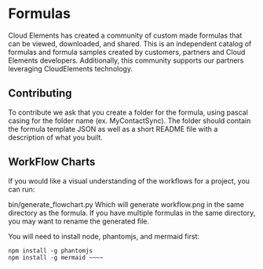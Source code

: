 # Formulas
Cloud Elements has created a community of custom made formulas that can be viewed, downloaded, and shared. This is an independent catalog of formulas and formula samples created by customers, partners and Cloud Elements developers. Additionally, this community supports our partners leveraging CloudElements technology.

## Contributing
To contribute we ask that you create a folder for the formula, using pascal casing for the folder name (ex. MyContactSync). The folder should contain the formula template JSON as well as a short README file with a description of what you built.
## WorkFlow Charts
If you would like a visual understanding of the workflows for a project, you can run:

bin/generate_flowchart.py <formula JSON file>
Which will generate workflow.png in the same directory as the formula. If you have multiple formulas in the same directory, you may want to rename the generated file.

You will need to install node, phantomjs, and mermaid first:

~~~~ brew install node
npm install -g phantomjs
npm install -g mermaid ~~~~
